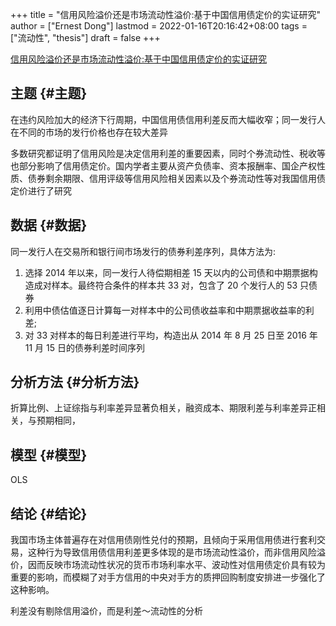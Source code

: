 +++
title = "信用风险溢价还是市场流动性溢价:基于中国信用债定价的实证研究"
author = ["Ernest Dong"]
lastmod = 2022-01-16T20:16:42+08:00
tags = ["流动性", "thesis"]
draft = false
+++

[信用风险溢价还是市场流动性溢价:基于中国信用债定价的实证研究](/ox-hugo/信用风险溢价还是市场流动性溢价_基于中国信用债定价的实证研究.pdf)


## 主题 {#主题}

在违约风险加大的经济下行周期，中国信用债信用利差反而大幅收窄；同一发行人在不同的市场的发行价格也存在较大差异

多数研究都证明了信用风险是决定信用利差的重要因素，同时个券流动性、税收等也部分影响了信用债定价。国内学者主要从资产负债率、资本报酬率、国企产权性质、债券剩余期限、信用评级等信用风险相关因素以及个券流动性等对我国信用债定价进行了研究


## 数据 {#数据}

同一发行人在交易所和银行间市场发行的债券利差序列，具体方法为:

1.  选择 2014 年以来，同一发行人待偿期相差 15 天以内的公司债和中期票据构造成对样本。最终符合条件的样本共 33 对，包含了 20 个发行人的 53 只债券
2.  利用中债估值逐日计算每一对样本中的公司债收益率和中期票据收益率的利差;
3.  对 33 对样本的每日利差进行平均，构造出从 2014 年 8 月 25 日至 2016 年 11 月 15 日的债券利差时间序列


## 分析方法 {#分析方法}

折算比例、上证综指与利率差异显著负相关，融资成本、期限利差与利率差异正相关，与预期相同，


## 模型 {#模型}

OLS


## 结论 {#结论}

我国市场主体普遍存在对信用债刚性兑付的预期，且倾向于采用信用债进行套利交易，这种行为导致信用债信用利差更多体现的是市场流动性溢价，而非信用风险溢价，因而反映市场流动性状况的货币市场利率水平、波动性对信用债定价具有较为重要的影响，而模糊了对手方信用的中央对手方的质押回购制度安排进一步强化了这种影响。

利差没有剔除信用溢价，而是利差～流动性的分析